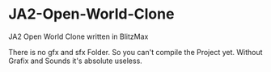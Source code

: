 # JA2-Open-World-Clone
JA2 Open World Clone written in BlitzMax

There is no gfx and sfx Folder. So you can't compile the Project yet. Without Grafix and Sounds it's absolute useless.
